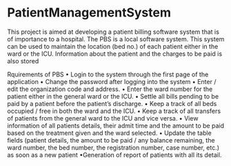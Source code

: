 # PatientManagementSystem

This project is aimed at developing a patient billing software system 
that is of importance to a hospital. The PBS is a local software
system. This system can be used to maintain the location (bed no.)
of each patient either in the ward or the ICU. Information about the
patient and the charges to be paid is also stored

Rquirements of PBS
• Login to the system through the first page of the application
• Change the password after logging into the system
• Enter / edit the organization code and address.
• Enter the ward number for the patient either in the general ward or the ICU.
• Settle all bills pending to be paid by a patient before the patient’s discharge.
• Keep a track of all beds occupied / free in both the ward and the ICU.
• Keep a track of all transfers of patients from the general ward to the ICU and vice versa.
• View information of all patients details, their admit time and the amount to be paid based 
on the treatment given and the ward selected.
• Update the table fields (patient details, the amount to be paid / any balance remaining, 
the ward number, the bed number, the registration number, case number, etc.) as soon as a new patient
•Generation of report of patients with all its detail.
